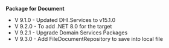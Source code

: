 **Package for Document**

- V 9.1.0 - Updated DHI.Services to v15.1.0
- V 9.2.0 - To add .NET 8.0 for the target
- V 9.2.1 - Upgrade Domain Services Packages
- V 9.3.0 - Add FileDocumentRepository to save into local file
